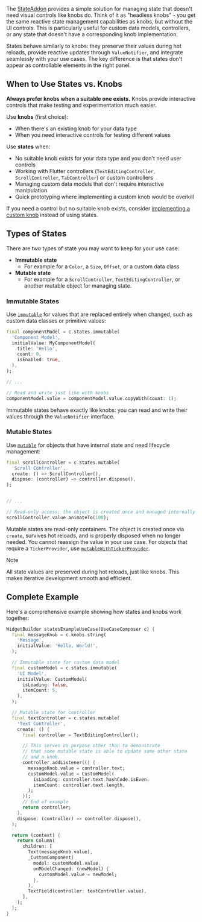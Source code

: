 The [StateAddon](../werkbank/StateAddon-class.html) provides a simple solution for managing state that doesn't need visual controls like knobs do. Think of it as "headless knobs" - you get the same reactive state management capabilities as knobs, but without the UI controls. This is particularly useful for custom data models, controllers, or any state that doesn't have a corresponding knob implementation.

States behave similarly to knobs: they preserve their values during hot reloads, provide reactive updates through `ValueNotifier`, and integrate seamlessly with your use cases. The key difference is that states don't appear as controllable elements in the right panel.

## When to Use States vs. Knobs

**Always prefer knobs when a suitable one exists.** Knobs provide interactive controls that make testing and experimentation much easier.

Use **knobs** (first choice):
- When there's an existing knob for your data type
- When you need interactive controls for testing different values

Use **states** when:
- No suitable knob exists for your data type and you don't need user controls
- Working with Flutter controllers (`TextEditingController`, `ScrollController`, `TabController`) or custom controllers
- Managing custom data models that don't require interactive manipulation
- Quick prototyping where implementing a custom knob would be overkill

If you need a control but no suitable knob exists, consider [implementing a custom knob](Knobs-topic.html) instead of using states.

## Types of States

There are two types of state you may want to keep for your use case:

- **Immutable state**
  - For example for a `Color`, a `Size`, `Offset`, or a custom data class
- **Mutable state**
  - For example for a `ScrollController`, `TextEditingController`, or another mutable object for managing state.


### Immutable States

Use [`immutable`](../werkbank/StatesComposer/immutable.html) for values that are replaced entirely when changed, such as custom data classes or primitive values:

```dart
final componentModel = c.states.immutable(
  'Component Model',
  initialValue: MyComponentModel(
    title: 'Hello',
    count: 0,
    isEnabled: true,
  ),
);

// ...

// Read and write just like with knobs
componentModel.value = componentModel.value.copyWith(count: 1);
```

Immutable states behave exactly like knobs: you can read and write their values through the `ValueNotifier` interface.

### Mutable States

Use [`mutable`](../werkbank/StatesComposer/mutable.html) for objects that have internal state and need lifecycle management:

```dart
final scrollController = c.states.mutable(
  'Scroll Controller', 
  create: () => ScrollController(),
  dispose: (controller) => controller.dispose(),
);


// ...

// Read-only access: the object is created once and managed internally
scrollController.value.animateTo(100);
```

Mutable states are read-only containers. The object is created once via `create`, survives hot reloads, and is properly disposed when no longer needed. You cannot reassign the value in your use case.
For objects that require a `TickerProvider`, use [`mutableWithTickerProvider`](../werkbank/StatesComposer/mutableWithTickerProvider.html).

> [!NOTE]
> All state values are preserved during hot reloads, just like knobs. This makes iterative development smooth and efficient.

## Complete Example

Here's a comprehensive example showing how states and knobs work together:

```dart
WidgetBuilder statesExampleUseCase(UseCaseComposer c) {
  final messageKnob = c.knobs.string(
    'Message',
    initialValue: 'Hello, World!',
  );

  // Immutable state for custom data model
  final customModel = c.states.immutable(
    'UI Model',
    initialValue: CustomModel(
      isLoading: false,
      itemCount: 5,
    ),
  );

  // Mutable state for controller
  final textController = c.states.mutable(
    'Text Controller',
    create: () {
      final controller = TextEditingController();

      // This serves no purpose other than to demonstrate
      // that some mutable state is able to update some other state
      // and a knob.
      controller.addListener(() {
        messageKnob.value = controller.text;
        customModel.value = CustomModel(
          isLoading: controller.text.hashCode.isEven,
          itemCount: controller.text.length,
        );
      });
      // End of example
      return controller;
    },
    dispose: (controller) => controller.dispose(),
  );

  return (context) {
    return Column(
      children: [
        Text(messageKnob.value),
        _CustomComponent(
          model: customModel.value,
          onModelChanged: (newModel) {
            customModel.value = newModel;
          },
        ),
        TextField(controller: textController.value),
      ],
    );
  };
}
```
